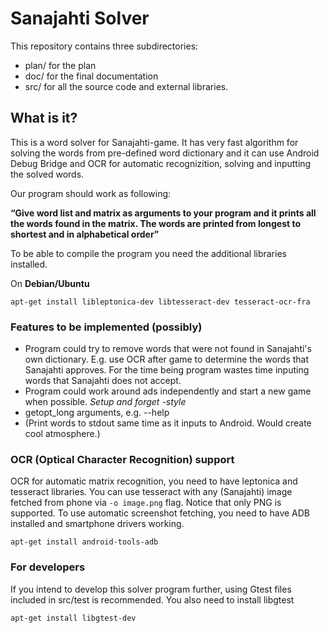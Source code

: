 # Sanajahti Solver

This repository contains three subdirectories:

* plan/ for the plan 
* doc/  for the final documentation
* src/  for all the source code and external libraries.

## What is it?

This is a word solver for Sanajahti-game. It has very fast algorithm for solving the words from pre-defined word dictionary and it can use Android Debug Bridge and OCR for automatic recognizition, solving and inputting the solved words.

Our program should work as following:

**“Give word list and matrix as arguments to your program and it prints all the words found in
the matrix. The words are printed from longest to shortest and in alphabetical order”**

To be able to compile the program you need the additional libraries installed.

On **Debian/Ubuntu**

```
apt-get install libleptonica-dev libtesseract-dev tesseract-ocr-fra
```

### Features to be implemented (possibly)

- Program could try to remove words that were not found in Sanajahti's own dictionary. E.g. use OCR after game to determine the words that Sanajahti approves.
	For the time being program wastes time inputing words that Sanajahti does not accept.
- Program could work around ads independently and start a new game when possible. _Setup and forget -style_
- getopt_long arguments, e.g. --help
- (Print words to stdout same time as it inputs to Android. Would create cool atmosphere.)


### OCR (Optical Character Recognition) support

OCR for automatic matrix recognition, you need to have leptonica and tesseract libraries.
You can use tesseract with any (Sanajahti) image fetched from phone via ```-o image.png``` flag. Notice that only PNG is supported. To use automatic screenshot fetching, you need to have ADB installed and smartphone drivers working.

```
apt-get install android-tools-adb
```

### For developers

If you intend to develop this solver program further, using Gtest files included in src/test is recommended.
You also need to install libgtest
```
apt-get install libgtest-dev
```

